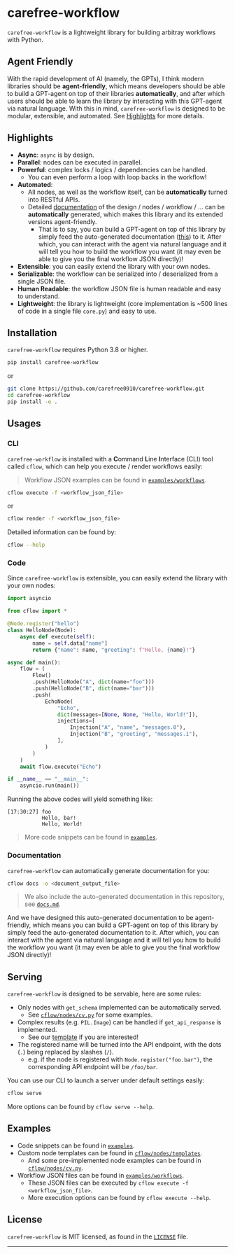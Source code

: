# carefree-workflow

`carefree-workflow` is a lightweight library for building arbitray workflows with Python.


## Agent Friendly

With the rapid development of AI (namely, the GPTs), I think modern libraries should be **agent-friendly**, which means developers should be able to build a GPT-agent on top of their libraries **automatically**, and after which users should be able to learn the library by interacting with this GPT-agent via natural language. With this in mind, `carefree-workflow` is designed to be modular, extensible, and automated. See [Highlights](#highlights) for more details.


## Highlights

- **Async**: `async` is by design.
- **Parallel**: nodes can be executed in parallel.
- **Powerful**: complex locks / logics / dependencies can be handled.
  - You can even perform a loop with loop backs in the workflow!
- **Automated**:
  - All nodes, as well as the workflow itself, can be **automatically** turned into RESTful APIs.
  - Detailed [documentation](https://github.com/carefree0910/carefree-workflow/tree/main/docs.md) of the design / nodes / workflow / ... can be **automatically** generated, which makes this library and its extended versions agent-friendly.
    - That is to say, you can build a GPT-agent on top of this library by simply feed the auto-generated documentation ([this](https://github.com/carefree0910/carefree-workflow/tree/main/docs.md)) to it. After which, you can interact with the agent via natural language and it will tell you how to build the workflow you want (it may even be able to give you the final workflow JSON directly)!
- **Extensible**: you can easily extend the library with your own nodes.
- **Serializable**: the workflow can be serialized into / deserialized from a single JSON file.
- **Human Readable**: the workflow JSON file is human readable and easy to understand.
- **Lightweight**: the library is lightweight (core implementation is ~500 lines of code in a single file `core.py`) and easy to use.


## Installation

`carefree-workflow` requires Python 3.8 or higher.

```bash
pip install carefree-workflow
```

or

```bash
git clone https://github.com/carefree0910/carefree-workflow.git
cd carefree-workflow
pip install -e .
```


## Usages

### CLI

`carefree-workflow` is installed with a **C**ommand **L**ine **I**nterface (CLI) tool called `cflow`, which can help you execute / render workflows easily:

> Workflow JSON examples can be found in [`examples/workflows`](https://github.com/carefree0910/carefree-workflow/tree/main/examples/workflows).

```bash
cflow execute -f <workflow_json_file>
```

or

```bash
cflow render -f <workflow_json_file>
```

Detailed information can be found by:

```bash
cflow --help
```

### Code

Since `carefree-workflow` is extensible, you can easily extend the library with your own nodes:

```python
import asyncio

from cflow import *

@Node.register("hello")
class HelloNode(Node):
    async def execute(self):
        name = self.data["name"]
        return {"name": name, "greeting": f"Hello, {name}!"}

async def main():
    flow = (
        Flow()
        .push(HelloNode("A", dict(name="foo")))
        .push(HelloNode("B", dict(name="bar")))
        .push(
            EchoNode(
                "Echo",
                dict(messages=[None, None, "Hello, World!"]),
                injections=[
                    Injection("A", "name", "messages.0"),
                    Injection("B", "greeting", "messages.1"),
                ],
            )
        )
    )
    await flow.execute("Echo")

if __name__ == "__main__":
    asyncio.run(main())
```

Running the above codes will yield something like:

```text
[17:30:27] foo
           Hello, bar!
           Hello, World!
```

> More code snippets can be found in [`examples`](https://github.com/carefree0910/carefree-workflow/tree/main/examples).

### Documentation

`carefree-workflow` can automatically generate documentation for you:

```bash
cflow docs -o <document_output_file>
```

> We also include the auto-generated documentation in this repository, see [`docs.md`](https://github.com/carefree0910/carefree-workflow/tree/main/docs.md).

And we have designed this auto-generated documentation to be agent-friendly, which means you can build a GPT-agent on top of this library by simply feed the auto-generated documentation to it. After which, you can interact with the agent via natural language and it will tell you how to build the workflow you want (it may even be able to give you the final workflow JSON directly)!


## Serving

`carefree-workflow` is designed to be servable, here are some rules:

- Only nodes with `get_schema` implemented can be automatically served.
  - See [`cflow/nodes/cv.py`](https://github.com/carefree0910/carefree-workflow/tree/main/cflow/nodes/cv.py) for some examples.
- Complex results (e.g. `PIL.Image`) can be handled if `get_api_response` is implemented.
  - See our [template](https://github.com/carefree0910/carefree-workflow/tree/main/cflow/nodes/templates/complex.py) if you are interested!
- The registered name will be turned into the API endpoint, with the dots (`.`) being replaced by slashes (`/`).
  - e.g. if the node is registered with `Node.register("foo.bar")`, the corresponding API endpoint will be `/foo/bar`.

You can use our CLI to launch a server under default settings easily:

```bash
cflow serve
```

More options can be found by `cflow serve --help`.


## Examples

- Code snippets can be found in [`examples`](https://github.com/carefree0910/carefree-workflow/tree/main/examples).
- Custom node templates can be found in [`cflow/nodes/templates`](https://github.com/carefree0910/carefree-workflow/tree/main/cflow/nodes/templates).
  - And some pre-implemented node examples can be found in [`cflow/nodes/cv.py`](https://github.com/carefree0910/carefree-workflow/tree/main/cflow/nodes/cv.py).
- Workflow JSON files can be found in [`examples/workflows`](https://github.com/carefree0910/carefree-workflow/tree/main/examples/workflows).
  - These JSON files can be executed by `cflow execute -f <workflow_json_file>`.
  - More execution options can be found by `cflow execute --help`.


## License

`carefree-workflow` is MIT licensed, as found in the [`LICENSE`](https://github.com/carefree0910/carefree-workflow/blob/main/LICENSE) file.

---
